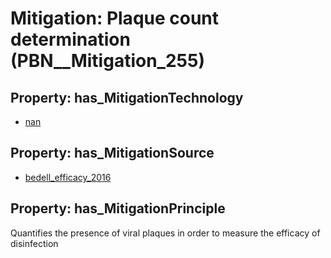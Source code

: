 # Mitigation: __Plaque count determination__ (PBN__Mitigation_255)

## Property: has_MitigationTechnology

* [nan](../Technology/PBN__Technology_22)

## Property: has_MitigationSource

* [bedell_efficacy_2016](../Article/PBN__Article_269)

## Property: has_MitigationPrinciple

Quantifies the presence of viral plaques in order to measure the efficacy of disinfection

